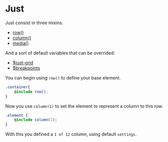 # Just

Just consist in three mixins:
- [row()](https://github.com/vsp193/just-grid/wiki/row())
- [column()](https://github.com/vsp193/just-grid/wiki/column())
- [media()](https://github.com/vsp193/just-grid/wiki/media())

And a sort of default variables that can be overrided:
- [$just-grid](https://github.com/vsp193/just-grid/wiki/%24just-grid)
- [$breakpoints](https://github.com/vsp193/just-grid/wiki/%24breakpoints)

You can begin using `row()` to define your base element.

```scss
.container{
    @include row();
}
```

Now you use `column(1)` to set the element to represent a column to this row.

```scss
.element {
    @include column(1);
}
```

With this you defined a `1 of 12` column, using default `settings`.
